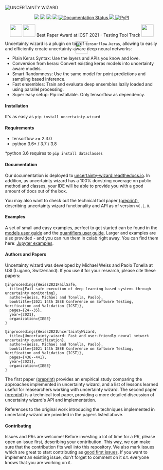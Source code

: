 ![UNCERTAINTY WIZARD](https://github.com/testingautomated-usi/uncertainty-wizard/raw/main/docs/uwiz_logo.PNG)

<p align="center">
    <a href="https://black.readthedocs.io/en/stable/" alt="Code Style: Black">
        <img src="https://img.shields.io/badge/code%20style-black-000000.svg" /></a>
    <a href="https://choosealicense.com/licenses/mit/" alt="License: MIT">
        <img src="https://img.shields.io/badge/license-MIT-green.svg" /></a>
    <a href="https://github.com/HunterMcGushion/docstr_coverage" alt="Docstr-Coverage: 100%">
        <img src="https://img.shields.io/badge/docstr--coverage-100%25-brightgreen.svg" /></a>
    <img src="https://github.com/testingautomated-usi/uncertainty-wizard/workflows/Unit%20Tests/badge.svg" />
    <a href='https://uncertainty-wizard.readthedocs.io/en/latest/?badge=latest'>
        <img src='https://readthedocs.org/projects/uncertainty-wizard/badge/?version=latest' alt='Documentation Status' />
    </a>
    <a href="https://codecov.io/gh/testingautomated-usi/uncertainty-wizard">
        <img src="https://codecov.io/gh/testingautomated-usi/uncertainty-wizard/branch/main/graph/badge.svg?token=TWV2TCRE3E"/>
    </a>
    <a href="https://pypi.org/project/uncertainty-wizard/">
        <img alt="PyPI" src="https://img.shields.io/pypi/v/uncertainty-wizard">
    </a>
</p>

<p align="center" style="  height: 40px;  line-height: 40px">
    <img src="https://github.githubassets.com/images/icons/emoji/unicode/1f389.png" height=40px/>
    <img src="https://github.githubassets.com/images/icons/emoji/unicode/1f947.png" height=40px/>
    Best Paper Award at ICST 2021 - Testing Tool Track
    <img src="https://github.githubassets.com/images/icons/emoji/unicode/1f947.png" height=40px/>
    <img src="https://github.githubassets.com/images/icons/emoji/unicode/1f389.png" height=40px/>
</p>

Uncertainty wizard is a plugin on top of `tensorflow.keras`,
 allowing to easily and efficiently create uncertainty-aware deep neural networks:

* Plain Keras Syntax: Use the layers and APIs you know and love.
* Conversion from keras: Convert existing keras models into uncertainty aware models.
* Smart Randomness: Use the same model for point predictions and sampling based inference.
* Fast ensembles: Train and evaluate deep ensembles lazily loaded and using parallel processing.
* Super easy setup: Pip installable. Only tensorflow as dependency.

#### Installation

It's as easy as `pip install uncertainty-wizard`

#### Requirements
- tensorflow >= 2.3.0
- python 3.6* / 3.7 / 3.8 

*python 3.6 requires to `pip install dataclasses`

#### Documentation
Our documentation is deployed to
[uncertainty-wizard.readthedocs.io](https://uncertainty-wizard.readthedocs.io/).
In addition, as uncertainty wizard has a 100% docstring coverage on public method and classes,
your IDE will be able to provide you with a good amount of docs out of the box.

You may also want to check out the technical tool paper [(preprint)](https://arxiv.org/abs/2101.00982),
describing uncertainty wizard functionality and API as of version `v0.1.0`.

#### Examples
A set of small and easy examples, perfect to get started can be found in the 
[models user guide](https://uncertainty-wizard.readthedocs.io/en/latest/user_guide_models.html)
and the [quantifiers user guide](https://uncertainty-wizard.readthedocs.io/en/latest/user_guide_quantifiers.html).
Larger and examples are also provided - and you can run them in colab right away.
You can find them here: [Jupyter examples](https://uncertainty-wizard.readthedocs.io/en/latest/examples.html).

#### Authors and Papers
<!--- Dont forget to update sphinx documentation when changing this paragraph -->
Uncertainty wizard was developed by Michael Weiss and Paolo Tonella at USI (Lugano, Switzerland).
If you use it for your research, please cite these papers:

    @inproceedings{Weiss2021FailSafe,  
      title={Fail-safe execution of deep learning based systems through uncertainty monitoring},
      author={Weiss, Michael and Tonella, Paolo},
      booktitle={2021 14th IEEE Conference on Software Testing, Verification and Validation (ICST)},
      pages={24--35},
      year={2021},
      organization={IEEE} 
    }  

    @inproceedings{Weiss2021UncertaintyWizard,  
      title={Uncertainty-wizard: Fast and user-friendly neural network uncertainty quantification},
      author={Weiss, Michael and Tonella, Paolo},
      booktitle={2021 14th IEEE Conference on Software Testing, Verification and Validation (ICST)},
      pages={436--441},
      year={2021},
      organization={IEEE}
    }  

The first paper [(preprint)](https://arxiv.org/abs/2102.00902) provides 
an empirical study comparing the approaches implemented in uncertainty wizard,
and a list of lessons learned useful for reasearchers working with uncertainty wizard.
The second paper [(preprint)](https://arxiv.org/abs/2101.00982) is a technical tool paper,
 providing a more detailed discussion of uncertainty wizard's API and implementation.

References to the original work introducing the techniques implemented 
in uncertainty wizard are provided in the papers listed above.

#### Contributing
Issues and PRs are welcome! Before investing a lot of time for a PR, please open an issue first, describing your contribution.
This way, we can make sure that the contribution fits well into this repository.
We also mark issues which are great to start contributing as [good first issues](https://github.com/testingautomated-usi/uncertainty-wizard/contribute).
If you want to implement an existing issue, don't forget to comment on it s.t. everyone knows that you are working on it.

